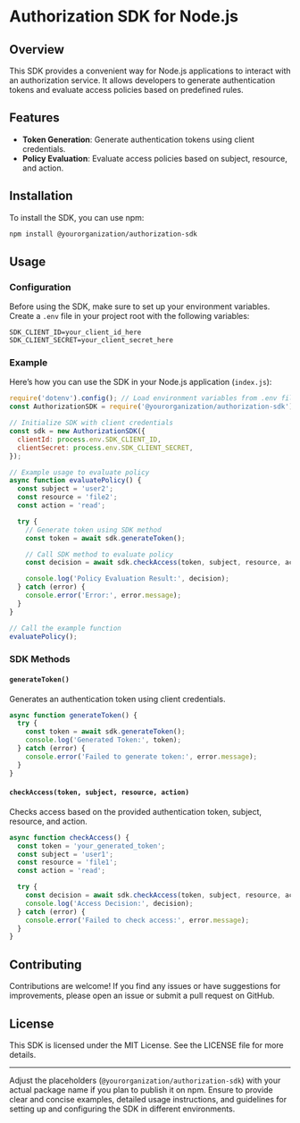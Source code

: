 # Authorization SDK for Node.js

## Overview

This SDK provides a convenient way for Node.js applications to interact with an authorization service. It allows developers to generate authentication tokens and evaluate access policies based on predefined rules.

## Features

- **Token Generation**: Generate authentication tokens using client credentials.
- **Policy Evaluation**: Evaluate access policies based on subject, resource, and action.

## Installation

To install the SDK, you can use npm:

```bash
npm install @yourorganization/authorization-sdk
```

## Usage

### Configuration

Before using the SDK, make sure to set up your environment variables. Create a `.env` file in your project root with the following variables:

```dotenv
SDK_CLIENT_ID=your_client_id_here
SDK_CLIENT_SECRET=your_client_secret_here
```

### Example

Here’s how you can use the SDK in your Node.js application (`index.js`):

```javascript
require('dotenv').config(); // Load environment variables from .env file
const AuthorizationSDK = require('@yourorganization/authorization-sdk');

// Initialize SDK with client credentials
const sdk = new AuthorizationSDK({
  clientId: process.env.SDK_CLIENT_ID,
  clientSecret: process.env.SDK_CLIENT_SECRET,
});

// Example usage to evaluate policy
async function evaluatePolicy() {
  const subject = 'user2';
  const resource = 'file2';
  const action = 'read';

  try {
    // Generate token using SDK method
    const token = await sdk.generateToken();

    // Call SDK method to evaluate policy
    const decision = await sdk.checkAccess(token, subject, resource, action);

    console.log('Policy Evaluation Result:', decision);
  } catch (error) {
    console.error('Error:', error.message);
  }
}

// Call the example function
evaluatePolicy();
```

### SDK Methods

#### `generateToken()`

Generates an authentication token using client credentials.

```javascript
async function generateToken() {
  try {
    const token = await sdk.generateToken();
    console.log('Generated Token:', token);
  } catch (error) {
    console.error('Failed to generate token:', error.message);
  }
}
```

#### `checkAccess(token, subject, resource, action)`

Checks access based on the provided authentication token, subject, resource, and action.

```javascript
async function checkAccess() {
  const token = 'your_generated_token';
  const subject = 'user1';
  const resource = 'file1';
  const action = 'read';

  try {
    const decision = await sdk.checkAccess(token, subject, resource, action);
    console.log('Access Decision:', decision);
  } catch (error) {
    console.error('Failed to check access:', error.message);
  }
}
```

## Contributing

Contributions are welcome! If you find any issues or have suggestions for improvements, please open an issue or submit a pull request on GitHub.

## License

This SDK is licensed under the MIT License. See the LICENSE file for more details.

---

Adjust the placeholders (`@yourorganization/authorization-sdk`) with your actual package name if you plan to publish it on npm. Ensure to provide clear and concise examples, detailed usage instructions, and guidelines for setting up and configuring the SDK in different environments.